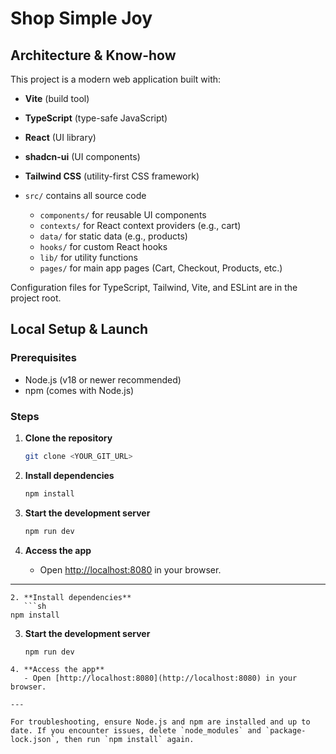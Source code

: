 # Shop Simple Joy

## Architecture & Know-how

This project is a modern web application built with:

- **Vite** (build tool)
- **TypeScript** (type-safe JavaScript)
- **React** (UI library)
- **shadcn-ui** (UI components)
- **Tailwind CSS** (utility-first CSS framework)

- `src/` contains all source code
  - `components/` for reusable UI components
  - `contexts/` for React context providers (e.g., cart)
  - `data/` for static data (e.g., products)
  - `hooks/` for custom React hooks
  - `lib/` for utility functions
  - `pages/` for main app pages (Cart, Checkout, Products, etc.)

Configuration files for TypeScript, Tailwind, Vite, and ESLint are in the project root.

## Local Setup & Launch

### Prerequisites

- Node.js (v18 or newer recommended)
- npm (comes with Node.js)

### Steps

1. **Clone the repository**

   ```sh
   git clone <YOUR_GIT_URL>
   ```

2. **Install dependencies**

   ```sh
   npm install
   ```

3. **Start the development server**

   ```sh
   npm run dev

   ```

4. **Access the app**
   - Open [http://localhost:8080](http://localhost:8080) in your browser.

---

````
2. **Install dependencies**
   ```sh
npm install
````

3. **Start the development server**
   ```sh
   npm run dev
   ```

```
4. **Access the app**
   - Open [http://localhost:8080](http://localhost:8080) in your browser.

---

For troubleshooting, ensure Node.js and npm are installed and up to date. If you encounter issues, delete `node_modules` and `package-lock.json`, then run `npm install` again.
```
